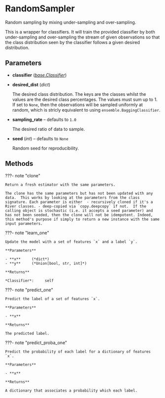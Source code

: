 # RandomSampler

Random sampling by mixing under-sampling and over-sampling.

This is a wrapper for classifiers. It will train the provided classifier by both under-sampling and over-sampling the stream of given observations so that the class distribution seen by the classifier follows a given desired distribution.

## Parameters

- **classifier** (*[base.Classifier](../../base/Classifier)*)

- **desired_dist** (*dict*)

    The desired class distribution. The keys are the classes whilst the values are the desired class percentages. The values must sum up to 1. If set to `None`, then the observations will be sampled uniformly at random, which is stricly equivalent to using `ensemble.BaggingClassifier`.

- **sampling_rate** – defaults to `1.0`

    The desired ratio of data to sample.

- **seed** (*int*) – defaults to `None`

    Random seed for reproducibility.




## Methods

???- note "clone"

    Return a fresh estimator with the same parameters.

    The clone has the same parameters but has not been updated with any data.  This works by looking at the parameters from the class signature. Each parameter is either  - recursively cloned if it's a River classes. - deep-copied via `copy.deepcopy` if not.  If the calling object is stochastic (i.e. it accepts a seed parameter) and has not been seeded, then the clone will not be idempotent. Indeed, this method's purpose if simply to return a new instance with the same input parameters.

    
???- note "learn_one"

    Update the model with a set of features `x` and a label `y`.

    **Parameters**

    - **x**     (*dict*)    
    - **y**     (*Union[bool, str, int]*)    
    
    **Returns**

    *Classifier*:     self
    
???- note "predict_one"

    Predict the label of a set of features `x`.

    **Parameters**

    - **x**    
    
    **Returns**

    The predicted label.
    
???- note "predict_proba_one"

    Predict the probability of each label for a dictionary of features `x`.

    **Parameters**

    - **x**    
    
    **Returns**

    A dictionary that associates a probability which each label.
    

